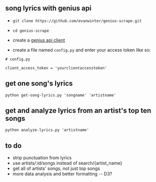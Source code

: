 ## song lyrics with genius api

* `git clone https://github.com/evanwinter/genius-scrape.git`

* `cd genius-scrape`

* create a [genius api client](https://genius.com/api-clients/new)

* create a file named `config.py` and enter your access token like so:

```
# config.py

client_access_token = 'yourclientaccesstoken'
```

## get one song's lyrics

`python get-song-lyrics.py 'songname' 'artistname'`

## get and analyze lyrics from an artist's top ten songs

`python analyze-lyrics.py 'artistname'`


## to do
* strip punctuation from lyrics
* use artists/:id/songs instead of search/{artist_name}
* get all of artists' songs, not just top songs
* more data analysis and better formatting -- D3?